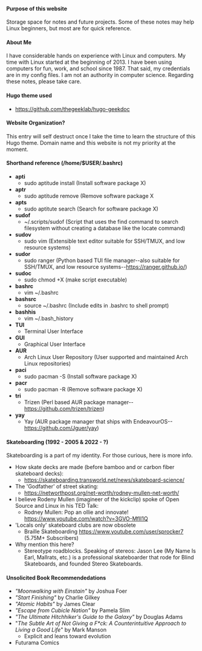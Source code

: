 #### Purpose of this website
Storage space for notes and future projects.  Some of these notes may help Linux beginners, but most are for quick reference.

#### About Me
I have considerable hands on experience with Linux and computers.  My time with Linux started at the beginning of 2013.  I have been using computers for fun, work, and school since 1987.  That said, my credentials are in my config files.  I am not an authority in computer science.  Regarding these notes, please take care.

#### Hugo theme used
- https://github.com/thegeeklab/hugo-geekdoc

#### Website Organization?
This entry will self destruct once I take the time to learn the structure of this Hugo theme.  Domain name and this website is not my priority at the moment.

#### Shorthand reference (/home/$USER/.bashrc)
- **apti**
    - sudo aptitude install (Install software package X)
- **aptr**
    - sudo aptitude remove (Remove software package X
- **apts**
    - sudo aptitute search (Search for software package X) 
- **sudof**
    - ~/.scripts/sudof (Script that uses the find command to search filesystem without creating a database like the locate command)
- **sudov**
    - sudo vim (Extensible text editor suitable for SSH/TMUX, and low resource systems)
- **sudor**
    - sudo ranger (Python based TUI file manager--also suitable for SSH/TMUX, and low resource systems--https://ranger.github.io/)
- **sudoc**
    - sudo chmod +X (make script executable)
- **bashrc**
    - vim ~/.bashrc
- **bashsrc**
    - source ~/.bashrc (Include edits in .bashrc to shell prompt)
- **bashhis**
    - vim ~/.bash_history  
- **TUI**
    - Terminal User Interface
- **GUI**
    - Graphical User Interface
- **AUR**
    - Arch Linux User Repository (User supported and maintained Arch Linux repositories)
- **paci**
    - sudo pacman -S (Install software package X)
- **pacr**
    - sudo pacman -R (Remove software package X)
- **tri**
    - Trizen (Perl based AUR package manager--https://github.com/trizen/trizen)
- **yay**
    - Yay (AUR package manager that ships with EndeavourOS--https://github.com/Jguer/yay)

#### Skateboarding (1992 - 2005 & 2022 - ?)
Skateboarding is a part of my identity.  For those curious, here is more info.
- How skate decks are made (before bamboo and or carbon fiber skateboard decks): 
    - https://skateboarding.transworld.net/news/skateboard-science/
- The 'Godfather' of street skating:
    - https://networthpost.org/net-worth/rodney-mullen-net-worth/
- I believe Rodeny Mullen (imagineer of the kickclip) spoke of Open Source and Linux in his TED Talk:
    - Rodney Mullen: Pop an ollie and innovate! https://www.youtube.com/watch?v=3GVO-MfIl1Q
- 'Locals only' skateboard clubs are now obsolete
    - Braille Skateboarding https://www.youtube.com/user/sprocker7 (5.75M+ Subscribers)
- Why mention this here?
    - Stereotype roadblocks.  Speaking of stereos: Jason Lee (My Name Is Earl, Mallrats, etc.) is a professional skateboarder that rode for Blind Skateboards, and founded Stereo Skateboards.

#### Unsolicited Book Recommendedations
- *"Moonwalking with Einstain"* by Joshua Foer
- *"Start Finishing"* by Charlie Gilkey
- *"Atomic Habits"* by James Clear
- *"Escape from Cubicle Nation"* by Pamela Slim
- *"The Ultimate Hitchhiker's Guide to the Galaxy"* by Douglas Adams
- "_The Subtle Art of Not Giving a F*ck: A Counterintuitive Approach to Living a Good Life_" by Mark Manson
    - Explicit and leans toward evolution
- Futurama Comics

